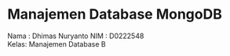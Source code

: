 # Manajemen Database MongoDB
Nama : Dhimas Nuryanto 
NIM  : D0222548  
Kelas: Manajemen Database B 

